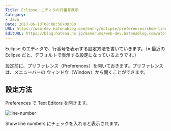```yaml
---
Title: Eclipse：エディタの行番号表示
Category:
- Java
Date: 2017-06-13T08:08:56+09:00
URL: https://web-dev.hatenablog.com/entry/eclipse/preferences/show-line-numbers
EditURL: https://blog.hatena.ne.jp/mamorums/web-dev.hatenablog.com/atom/entry/13355765958055336623
---
```


Eclipse のエディタで、行番号を表示する設定方法を書いていきます。（※ 最近の Eclipse だと、デフォルトで表示する設定になっているようです。）

設定前に、プリファレンス（Preferences）を開いておきます。プリファレンスは、メニューバーの ウィンドウ（Window）から開くことができます。


## 設定方法
Preferences で Text Editors を開きます。

![line-number](http://cdn-ak.f.st-hatena.com/images/fotolife/m/mamorums/20160814/20160814092757.png)

Show line numbers にチェックを入れると表示されます。

